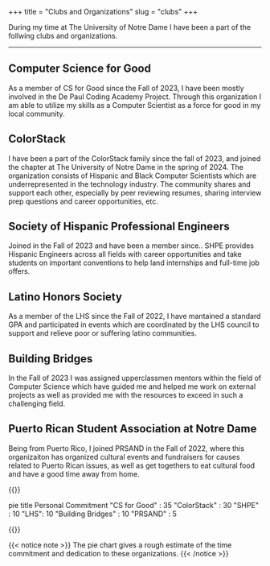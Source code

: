 +++
title = "Clubs and Organizations"
slug = "clubs"
+++

During my time at The University of Notre Dame I have been a part of the follwing clubs and organizations.

---

## Computer Science for Good

As a member of CS for Good since the Fall of 2023, I have been mostly involved in the De Paul Coding Academy Project. Through this organization I am able to utilize my skills as a Computer Scientist as a force for good in my local community.

## ColorStack

I have been a part of the ColorStack family since the fall of 2023, and joined the chapter at The University of Notre Dame in the spring of 2024. The organization consists of Hispanic and Black Computer Scientists which are underrepresented in the technology industry. The community shares and support each other, especially by peer reviewing resumes, sharing interview prep questions and career opportunities, etc.

## Society of Hispanic Professional Engineers

Joined in the Fall of 2023 and have been a member since.. SHPE provides Hispanic Engineers across all fields with career opportunities and take students on important conventions to help land internships and full-time job offers.

## Latino Honors Society

As a member of the LHS since the Fall of 2022, I have mantained a standard GPA and participated in events which are coordinated by the LHS council to support and relieve poor or suffering latino communities.

## Building Bridges

In the Fall of 2023 I was assigned upperclassmen mentors within the field of Computer Science which have guided me and helped me work on external projects as well as provided me with the resources to exceed in such a challenging field.

## Puerto Rican Student Association at Notre Dame

Being from Puerto Rico, I joined PRSAND in the Fall of 2022, where this organizaiton has organized cultural events and fundraisers for causes related to Puerto Rican issues, as well as get togethers to eat cultural food and have a good time away from home.

{{<mermaid>}}

pie title Personal Commitment
    "CS for Good" : 35
    "ColorStack" : 30
    "SHPE" : 10
    "LHS": 10
    "Building Bridges" : 10
    "PRSAND" : 5

{{</mermaid>}}


{{< notice note >}}
The pie chart gives a rough estimate of the time commitment and dedication to these organizations.
{{< /notice >}}
